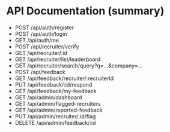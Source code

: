 # API Documentation (summary)

- POST /api/auth/register
- POST /api/auth/login
- GET /api/auth/me
- POST /api/recruiter/verify
- GET /api/recruiter/:id
- GET /api/recruiter/list/leaderboard
- GET /api/recruiter/search/query?q=...&company=...
- POST /api/feedback
- GET /api/feedback/recruiter/:recruiterId
- PUT /api/feedback/:id/respond
- GET /api/feedback/my-feedback
- GET /api/admin/dashboard
- GET /api/admin/flagged-recruiters
- GET /api/admin/reported-feedback
- PUT /api/admin/recruiter/:id/flag
- DELETE /api/admin/feedback/:id
